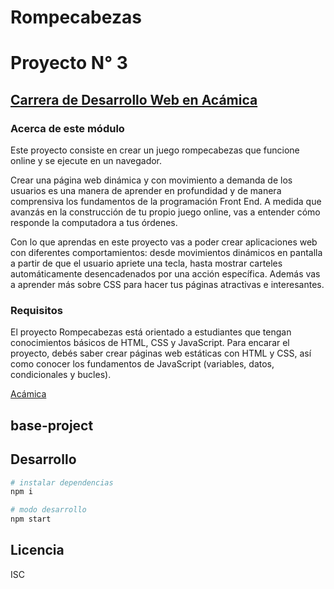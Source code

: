 # Rompecabezas
# Proyecto N° 3
## [Carrera de Desarrollo Web en Acámica](https://www.acamica.com/desarrollo-web-full-stack "titulo")


### Acerca de este módulo
Este proyecto consiste en crear un juego rompecabezas que funcione online y se ejecute en un navegador.

Crear una página web dinámica y con movimiento a demanda de los usuarios es una manera de aprender en profundidad y de manera comprensiva los fundamentos de la programación Front End. A medida que avanzás en la construcción de tu propio juego online, vas a entender cómo responde la computadora a tus órdenes.

Con lo que aprendas en este proyecto vas a poder crear aplicaciones web con diferentes comportamientos: desde movimientos dinámicos en pantalla a partir de que el usuario apriete una tecla, hasta mostrar carteles automáticamente desencadenados por una acción específica. Además vas a aprender más sobre CSS para hacer tus páginas atractivas e interesantes.

### Requisitos
El proyecto Rompecabezas está orientado a estudiantes que tengan conocimientos básicos de HTML, CSS y JavaScript. Para encarar el proyecto, debés saber crear páginas web estáticas con HTML y CSS, así como conocer los fundamentos de JavaScript (variables, datos, condicionales y bucles).

[Acámica](https://www.acamica.com/desarrollo-web-full-stack "titulo")

## base-project

## Desarrollo

```bash
# instalar dependencias
npm i

# modo desarrollo
npm start
```

## Licencia

ISC
